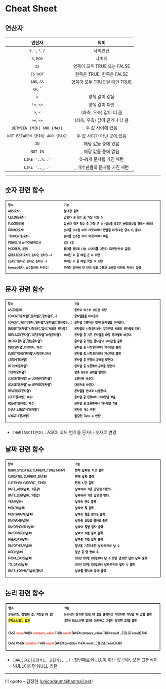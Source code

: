 # Cheat Sheet

## 연산자

|   연산자  |   의미   |
| :-----: | :-----: |
|`+`, `-`, `*`, `/`| 사칙연산
|`%`, `MOD`| 나머지
| `IS` | 양쪽이 모두 TRUE 또는 FALSE
| `IS NOT` | 한쪽은 TRUE, 한쪽은 FALSE
| `AND`, `&&` | 양쪽이 모두 TRUE 일 때만 TRUE
| `OR`, `||` | 한쪽이라도 TRUE이면 TRUE
| `=` | 양쪽 값이 같음
| `!=`, `<>` | 양쪽 값이 다름
| `>`, `<` | (좌측, 우측) 값이 더 큼
| `>=`, `<=` | (좌측, 우측) 값이 같거나 더 큼
| `BETWEEN {MIN} AND {MAX}` | 두 값 사이에 있음
| `NOT BETWEEN {MIN} AND {MAX}` | 두 값 사이가 아닌 곳에 있음
| `IN` | 해당 값들 중에 있음
| `NOT IN` | 해당 값들 중에 없음
| `LIKE '..%..'` | 0~N개 문자를 가진 패턴
| `LIKE '.._..'` | `_` 개수만큼의 문자를 가진 패턴

---

## 숫자 관련 함수
![NUM](../images/number.png)

## 문자 관련 함수
![CHAR](../images/char.png)
- `CHAR(ASCII번호)` : ASCII 코드 번호를 문자나 숫자로 변경


## 날짜 관련 함수
![DATE](../images/date.png)

## 논리 관련 함수
![LOGICAL](../images/logical.png)
- `COALESCE(표현식1, 표현식2, …)` : 첫번째로 NULL이 아닌 값 반환, 모든 표현식이 NULL이라면 NULL 리턴

---
!!! quote
    - 김정현 (unicodaum@hanmail.net)